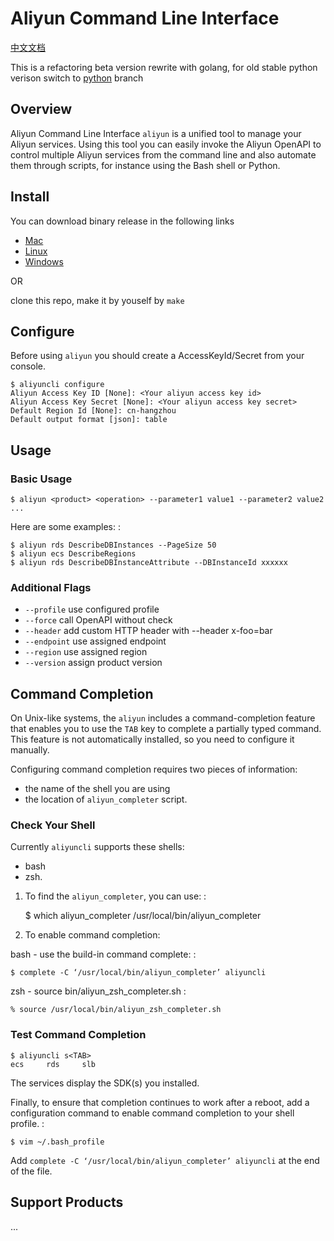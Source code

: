 # Aliyun Command Line Interface

[中文文档](./README_cn.md)

This is a refactoring beta version rewrite with golang, for old stable python verison switch to [python]() branch

## Overview

Aliyun Command Line Interface `aliyun` is a unified tool to manage your Aliyun services. Using this tool you can easily invoke the Aliyun OpenAPI to control multiple Aliyun services from the command line and also automate them through scripts, for instance using the Bash shell or Python.

## Install 

You can download binary release in the following links 

- [Mac](http://aliyun-cli.oss-cn-hangzhou.aliyuncs.com/aliyun-cli-macosx-0.30-amd64.tgz)
- [Linux](http://aliyun-cli.oss-cn-hangzhou.aliyuncs.com/aliyun-cli-linux-0.30-amd64.tgz)
- [Windows](http://aliyun-cli.oss-cn-hangzhou.aliyuncs.com/aliyun-cli-windows-0.30-amd64.tgz)

OR

clone this repo, make it by youself by `make`


## Configure

Before using `aliyun` you should create a AccessKeyId/Secret from your console. 

```
$ aliyuncli configure
Aliyun Access Key ID [None]: <Your aliyun access key id>
Aliyun Access Key Secret [None]: <Your aliyun access key secret>
Default Region Id [None]: cn-hangzhou
Default output format [json]: table
```


## Usage

### Basic Usage

```
$ aliyun <product> <operation> --parameter1 value1 --parameter2 value2 ...
```

Here are some examples: :

```
$ aliyun rds DescribeDBInstances --PageSize 50
$ aliyun ecs DescribeRegions
$ aliyun rds DescribeDBInstanceAttribute --DBInstanceId xxxxxx
```

### Additional Flags


- `--profile`  use configured profile
- `--force`    call OpenAPI without check
- `--header`   add custom HTTP header with --header x-foo=bar
- `--endpoint` use assigned endpoint
- `--region`   use assigned region
- `--version`  assign product version

## Command Completion

On Unix-like systems, the `aliyun` includes a command-completion feature that enables you to use the `TAB` key to complete a partially typed command. This feature is not automatically installed, so you need to configure it manually.

Configuring command completion requires two pieces of information:

-   the name of the shell you are using
-   the location of `aliyun_completer` script.

### Check Your Shell

Currently `aliyuncli` supports these shells:

-   bash
-   zsh.

1. To find the `aliyun_completer`, you can use: :

    $ which aliyun_completer
    /usr/local/bin/aliyun_completer

1.  To enable command completion:

bash - use the build-in command complete: :

    $ complete -C ‘/usr/local/bin/aliyun_completer’ aliyuncli

zsh - source bin/aliyun\_zsh\_completer.sh :

    % source /usr/local/bin/aliyun_zsh_completer.sh

### Test Command Completion

    $ aliyuncli s<TAB>
    ecs     rds     slb

The services display the SDK(s) you installed.

Finally, to ensure that completion continues to work after a reboot, add a configuration command to enable command completion to your shell profile. :

    $ vim ~/.bash_profile

Add `complete -C ‘/usr/local/bin/aliyun_completer’ aliyuncli` at the end of the file.

## Support Products

...





